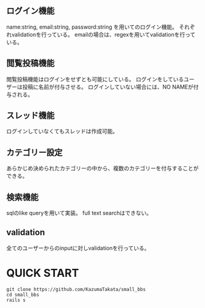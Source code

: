 ## ログイン機能

name:string, email:string, password:string
を用いてのログイン機能。
それぞれvalidationを行っている。
emailの場合は、regexを用いてvalidationを行っている。

   
## 閲覧投稿機能

閲覧投稿機能はログインをせずとも可能にしている。
ログインをしているユーザーは投稿に名前が付与させる。
ログインしていない場合には、NO NAMEが付与される。

## スレッド機能

ログインしていなくてもスレッドは作成可能。


## カテゴリー設定

あらかじめ決められたカテゴリーの中から、複数のカテゴリーを付与することが
できる。

## 検索機能
sqlのlike queryを用いて実装。
full text searchはできない。


## validation
全てのユーザーからのinputに対しvalidationを行っている。

# QUICK START

```
git clone https://github.com/KazumaTakata/small_bbs
cd small_bbs
rails s
```

